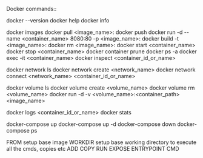 Docker commands::

docker --version
docker help
docker info

docker images
docker pull <image_name>:<tag>
docker push 
docker run -d --name <container_name> 8080:80 -p <image_name>: <tag> 
docker build -t <image_name>: <tag>
docker rm <image_name>: <tag>
docker start <container_name> 
docker stop <container_name>
docker container prune
docker ps -a
docker exec -it <container_name> <command>
docker inspect <container_id_or_name>

docker network ls
docker network create <network_name>
docker network connect <network_name> <container_id_or_name>

docker volume ls
docker volume create <volume_name>
docker volume rm <volume_name>
docker run -d -v <volume_name>:<container_path> <image_name>

docker logs <container_id_or_name>
docker stats

docker-compose up
docker-compose up -d
docker-compose down
docker-compose ps

FROM setup base image 
WORKDIR setup base working directory to execute all the cmds, copies etc
ADD
COPY 
RUN
EXPOSE
ENTRYPOINT
CMD
